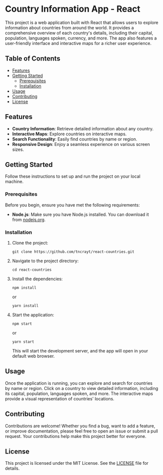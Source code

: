# Country Information App - React

This project is a web application built with React that allows users to explore information about countries from around the world. It provides a comprehensive overview of each country's details, including their capital, population, languages spoken, currency, and more. The app also features a user-friendly interface and interactive maps for a richer user experience.

## Table of Contents
- [Features](#features)
- [Getting Started](#getting-started)
  - [Prerequisites](#prerequisites)
  - [Installation](#installation)
- [Usage](#usage)
- [Contributing](#contributing)
- [License](#license)

## Features

- **Country Information**: Retrieve detailed information about any country.
- **Interactive Maps**: Explore countries on interactive maps.
- **Search Functionality**: Easily find countries by name or region.
- **Responsive Design**: Enjoy a seamless experience on various screen sizes.

## Getting Started

Follow these instructions to set up and run the project on your local machine.

### Prerequisites

Before you begin, ensure you have met the following requirements:

- **Node.js**: Make sure you have Node.js installed. You can download it from [nodejs.org](https://nodejs.org/).

### Installation

1. Clone the project:

   ```shell
   git clone https://github.com/tncrayt/react-countries.git
   ```

2. Navigate to the project directory:

   ```shell
   cd react-countries
   ```

3. Install the dependencies:

   ```shell
   npm install
   ```

   or

   ```shell
   yarn install
   ```

4. Start the application:

   ```shell
   npm start
   ```

   or

   ```shell
   yarn start
   ```

   This will start the development server, and the app will open in your default web browser.

## Usage

Once the application is running, you can explore and search for countries by name or region. Click on a country to view detailed information, including its capital, population, languages spoken, and more. The interactive maps provide a visual representation of countries' locations.

## Contributing

Contributions are welcome! Whether you find a bug, want to add a feature, or improve documentation, please feel free to open an issue or submit a pull request. Your contributions help make this project better for everyone.

## License

This project is licensed under the MIT License. See the [LICENSE](LICENSE) file for details.
